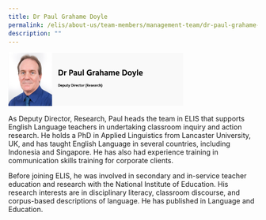 ```yaml
---
title: Dr Paul Grahame Doyle
permalink: /elis/about-us/team-members/management-team/dr-paul-grahame-doyle/
description: ""
---
```


<img src="/images/Dr%20Paul%20Grahame%20Doyle.png" 
     style="width:70%">

As Deputy Director, Research, Paul heads the team in ELIS that supports English Language teachers in undertaking classroom inquiry and action research. He holds a PhD in Applied Linguistics from Lancaster University, UK, and has taught English Language in several countries, including Indonesia and Singapore. He has also had experience training in communication skills training for corporate clients.  

Before joining ELIS, he was involved in secondary and in-service teacher education and research with the National Institute of Education. His research interests are in disciplinary literacy, classroom discourse, and corpus-based descriptions of language. He has published in Language and Education.